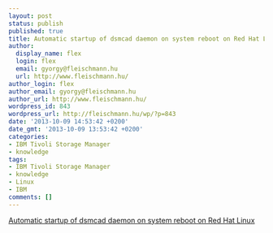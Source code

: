 ```yaml
---
layout: post
status: publish
published: true
title: Automatic startup of dsmcad daemon on system reboot on Red Hat Linux
author:
  display_name: flex
  login: flex
  email: gyorgy@fleischmann.hu
  url: http://www.fleischmann.hu/
author_login: flex
author_email: gyorgy@fleischmann.hu
author_url: http://www.fleischmann.hu/
wordpress_id: 843
wordpress_url: http://fleischmann.hu/wp/?p=843
date: '2013-10-09 14:53:42 +0200'
date_gmt: '2013-10-09 13:53:42 +0200'
categories:
- IBM Tivoli Storage Manager
- knowledge
tags:
- IBM Tivoli Storage Manager
- knowledge
- Linux
- IBM
comments: []
---
```

<p><a href="http://www-01.ibm.com/support/docview.wss?uid=swg21358414">Automatic startup of dsmcad daemon on system reboot on Red Hat Linux</a></p>

